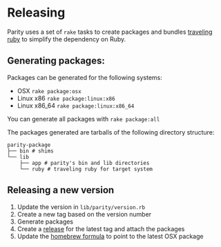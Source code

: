 # Releasing

Parity uses a set of `rake` tasks to create packages and bundles [traveling
ruby][traveling_ruby] to simplify the dependency on Ruby.

Generating packages:
-------------------

Packages can be generated for the following systems:

* OSX `rake package:osx`
* Linux x86 `rake package:linux:x86`
* Linux x86_64 `rake package:linux:x86_64`

You can generate all packages with `rake package:all`

[traveling_ruby]: https://github.com/phusion/traveling-ruby

The packages generated are tarballs of the following directory structure:

    parity-package
    ├── bin # shims
    └── lib
        ├── app # parity's bin and lib directories
        └── ruby # traveling ruby for target system

Releasing a new version
----------------------

1. Update the version in `lib/parity/version.rb`
2. Create a new tag based on the version number
3. Generate packages
4. Create a [release] for the latest tag and attach the packages
5. Update the [homebrew formula] to point to the latest OSX package

[homebrew formula]:
https://github.com/thoughtbot/homebrew-formulae/blob/master/Formula/parity.rb
[release]: https://github.com/croaky/parity/releases
